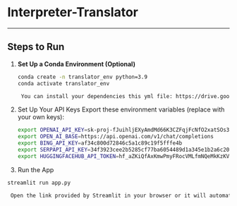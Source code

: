 # Interpreter-Translator
---

## Steps to Run

1. **Set Up a Conda Environment (Optional)**  
   ```bash
   conda create -n translator_env python=3.9
   conda activate translator_env

    You can install your dependencies this yml file: https://drive.google.com/file/d/1LjAuhmhmudMFDmMmM8EwnybqYmt2I-2o/view?usp=sharing.
   
2.	Set Up Your API Keys
    Export these environment variables (replace with your own keys):
    ```bash
    export OPENAI_API_KEY=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
    export OPEN_AI_BASE=https://api.openai.com/v1/chat/completions
    export BING_API_KEY=af34c800d72846c5a1c89c19f5fffe4b
    export SERPAPI_API_KEY=34f3923cee2b5285cf77ba6054489d1a345e1b2a6c2097ae912c1d0b76841b7c
    export HUGGINGFACEHUB_API_TOKEN=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


3.	Run the App
   ```bash
   streamlit run app.py

    Open the link provided by Streamlit in your browser or it will automatically open, enter your query, and click Run Workflow.




